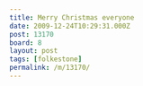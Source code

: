 ```yaml
---
title: Merry Christmas everyone
date: 2009-12-24T10:29:31.000Z
post: 13170
board: 8
layout: post
tags: [folkestone]
permalink: /m/13170/
---
```


